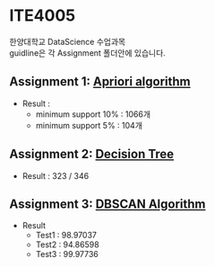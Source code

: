 # ITE4005
한양대학교 DataScience  수업과목   
guidline은 각 Assignment 폴더안에 있습니다. 

## Assignment 1: [Apriori algorithm](https://en.wikipedia.org/wiki/Apriori_algorithm)

- Result : 
    - minimum support 10% : 1066개  
    - minimum support 5%  : 104개

## Assignment 2: [Decision Tree](https://en.wikipedia.org/wiki/Decision_tree)

-  Result : 323 / 346

## Assignment 3: [DBSCAN Algorithm](https://en.wikipedia.org/wiki/DBSCAN)

- Result
    - Test1 : 98.97037 
    - Test2 : 94.86598
    - Test3 : 99.97736


